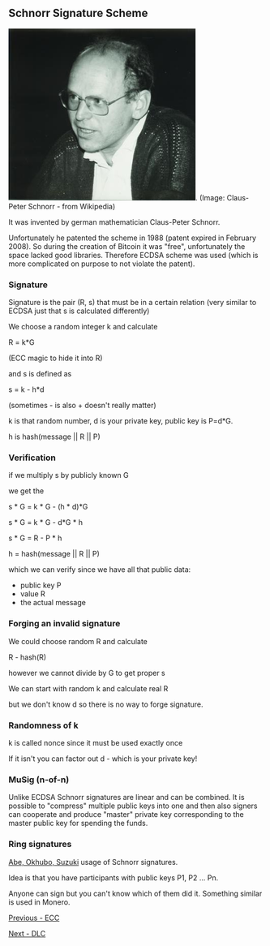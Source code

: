 ## Schnorr Signature Scheme

![Claus-Peter Schnorr](./Claus-Peter_Schnorr.jpg).
(Image: Claus-Peter Schnorr - from Wikipedia)

It was invented by german mathematician Claus-Peter Schnorr.

Unfortunately he patented the scheme in 1988 (patent expired in February 2008). So during the creation of Bitcoin it was "free", unfortunately the space lacked good libraries. Therefore ECDSA scheme was used (which is more complicated on purpose to not violate the patent).

### Signature

Signature is the pair (R, s) that must be in a certain relation (very similar to ECDSA just that s is calculated differently)

We choose a random integer k and calculate

R = k*G

(ECC magic to hide it into R)

and s is defined as

s = k - h*d

(sometimes - is also + doesn't really matter)

k is that random number, d is your private key, public key is P=d*G.

h is hash(message || R || P)

### Verification

if we multiply s by publicly known G

we get the

s * G = k * G  - (h * d)*G

s * G = k * G - d*G * h

s * G = R - P * h

h = hash(message || R || P)

which we can verify since we have all that public data:
- public key P
- value R
- the actual message

### Forging an invalid signature

We could choose random R and calculate

R - hash(R)

however we cannot divide by G to get proper s

We can start with random k and calculate real R

but we don't know d so there is no way to forge signature.

### Randomness of k

k is called nonce since it must be used exactly once

If it isn't you can factor out d - which is your private key!

### MuSig (n-of-n)

Unlike ECDSA Schnorr signatures are linear and can be combined. It is possible to "compress" multiple public keys into one and then also signers can cooperate and produce "master" private key corresponding to the master public key for spending the funds.

### Ring signatures

[Abe, Okhubo, Suzuki](https://cryptoservices.github.io/cryptography/2017/07/21/Sigs.html) usage of Schnorr signatures.

Idea is that you have participants with public keys P1, P2 ... Pn.

Anyone can sign but you can't know which of them did it. Something similar is used in Monero.

[Previous - ECC](./ecc101.md) 

[Next - DLC](./dlc.md)
